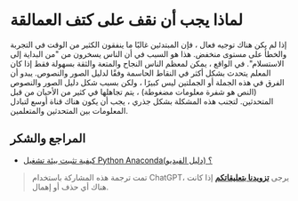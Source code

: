 # لماذا يجب أن نقف على كتف العمالقة

إذا لم يكن هناك توجيه فعال ، فإن المبتدئين غالبًا ما ينفقون الكثير من الوقت في التجربة والخطأ على مستوى منخفض. هذا هو السبب في أن الناس يسخرون من "من البداية إلى الاستسلام". في الواقع ، يمكن لمعظم الناس النجاح والمتعة والثقة بسهولة فقط إذا كان المعلم يتحدث بشكل أكثر في النقاط الحاسمة وفقًا لدليل الصور والنصوص. يبدو أن الفرق في هذه الجملة أو الجملتين ليس كبيرًا ، ولكن بسبب شكل دليل الصور والنصوص (النص هو شفرة معلومات مضغوطة) ، يتم تجاهلها في كثير من الأحيان من قبل المتحدثين. لتجنب هذه المشكلة بشكل جذري ، يجب أن يكون هناك قناة أوسع لتبادل المعلومات بين المتحدثين والمتعلمين.

## المراجع والشكر

- [كيفية تثبيت بيئة تشغيل Python Anaconda؟ (دليل الفيديو)](https://mp.weixin.qq.com/s?__biz=MzIyODI1MzYyNA==&mid=2653540340&idx=1&sn=cf1a9b6de29183e6bc3a62b2e7a5e2b6&chksm=f389a523c4fe2c35c75d01fdc3e7a9f951260f4ade75f4e832ab3ef983a68eeaa45eddfd9080&mpshare=1&scene=1&srcid=&sharer_sharetime=1582829677099&sharer_shareid=57baeb2b96d0cff9b17ac2c15b36602b&key=41c07c1199c0727cc3e2071cc43be982d882df4afb2ec0d607731c96fda46c0496d4e671dd78c884e9dfe2940d4fda715785397d2a1abc010eb200bd6c94568b9c5aecc49b7251a9eec418f3bcc5bc6f&ascene=1&uin=MTk5MDUwOTA0Mg%3D%3D&devicetype=Windows+10&version=62080079&lang=zh_CN&exportkey=A08AEFPsXYep%2Bs06b8y%2BDL4%3D&pass_ticket=z4ox3f8nl73K2MPu0EBLLe%2FAru4MK%2B7c3EfDVNQbWWoZL0WujjMAwkBNocQsOmu8)

> تمت ترجمة هذه المشاركة باستخدام ChatGPT، يرجى [**تزويدنا بتعليقاتكم**](https://github.com/linyuxuanlin/Wiki_MkDocs/issues/new) إذا كانت هناك أي حذف أو إهمال.